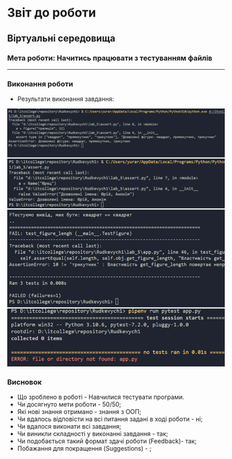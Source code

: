 # Звіт до роботи
## Віртуальні середовища
### Мета роботи: Начитись працювати з тестуванням файлів
---
### Виконання роботи
- Результати виконання завдання:

![alt text](https://github.com/Rudkevych1/Rudkevych1/raw/main/lab_5/src/Screenshot_1.png)
![alt text](https://github.com/Rudkevych1/Rudkevych1/raw/main/lab_5/src/Screenshot_2.png)
![alt text](https://github.com/Rudkevych1/Rudkevych1/raw/main/lab_5/src/Screenshot_3.png)
![alt text](https://github.com/Rudkevych1/Rudkevych1/raw/main/lab_5/src/Screenshot_4.png)



### Висновок
- Що зроблено в роботі - Навчилися тестувати програми.
- Чи досягнуто мети роботи - 50/50;
- Які нові знання отримано - знання з ООП;
- Чи вдалось відповісти на всі питання задані в ході роботи - ні;
- Чи вдалося виконати всі завдання;
- Чи виникли складності у виконанні завдання - так;
- Чи подобається такий формат здачі роботи (Feedback)- так;
- Побажання для покращення (Suggestions) - ;